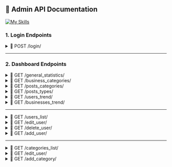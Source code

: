 ## 📖 Admin API Documentation 

[![My Skills](https://skillicons.dev/icons?i=python,fastapi,docker)](https://skillicons.dev) 

### 1. Login Endpoints 
<details>
<summary> 📌 POST /login/ </summary>

### Login Endpoint 
* User login page 

> Request body: 
```json
{
  "login": "fjuraev",
  "password": "Ewing0605"
}
```

> Response (200): 
```json
{
 "user_id": 233
 "user_name": "Firuz Juraev"
}
```
</details>
 
--- 

### 2. Dashboard Endpoints 
<details>
<summary> 📌 GET /general_statistics/ </summary>

### General Statistics Endpoint 

> Response (200): 
```json
{
 "n_active_users": 1230, 
 "n_active_businesses": 89, 
 "n_new_businesses": 3, 
 "n_posts": 125,
 "n_post_comments": 200,
 "n_business_comments": 56  
}
```
</details>


<details>
<summary> 📌 GET /business_categories/ </summary>

### Business Categories Endpoint 

> Response (200): 
```json
{
   "Visa & Law": 25,
   "Money Transfer": 12, 
}
```
</details>



<details>
<summary> 📌 GET /posts_categories/ </summary>

### Posts Categories Endpoint 

> Response (200): 
```json
{
   "Visa & Law": 63,
   "Money Transfer": 25, 
}
```
</details>



<details>
<summary> 📌 GET /posts_types/ </summary>

### Posts Types Endpoint 

> Response (200): 
```json
{
   "News": 100,
   "Articles": 25, 
}
```
</details>



<details>
<summary> 📌 GET /users_trend/ </summary>

### Users Trend Endpoint 

> Response (200): 
```json
{
   "August": 23,
   "July": 26,
   "June": 30,
   "May": 36,
   "April": 21,
   "March": 25, 
}
```
</details>



<details>
<summary> 📌 GET /businesses_trend/ </summary>

### Businesses Trend Endpoint 

> Response (200): 
```json
{
   "August": 23,
   "July": 26,
   "June": 30,
   "May": 36,
   "April": 21,
   "March": 25, 
}
```
</details>


--- 


<details>
<summary> 📌 GET /users_list/ </summary>

### Users List Endpoint 

> Response (200): 
```json
{
   "1": {
          "user_id": 1,
          "user_name": Firuz Juraev,
          "user_status": True,
          "n_comments": 12  
        }, 
   "3": {
          "user_id": 3,
          "user_name": Umid  Juraev,
          "user_status": True,
          "n_comments": 12    
        } 
}
```
</details>


<details>
<summary> 📌 GET /edit_user/ </summary>

### Edit User Endpoint 

> Request body: 
```json
{
  "user_id": 23,
  "status": False,
  "block": True,
  "role": 1   
}
```


> Response (200): 
```json
{
   "message": Successfully edited! 
}
```
</details>



<details>
<summary> 📌 GET /delete_user/ </summary>

### Delete User Endpoint 

> Request body: 
```json
{
  "user_id": 23
}
```


> Response (200): 
```json
{
   "message": Successfully deleted! 
}
```
</details>



<details>
<summary> 📌 GET /add_user/ </summary>

### Delete User Endpoint 

> Request body: 
```json
{
  "user_name": "Firuz Juraev",
  "user_email": "example@gmail.com",
  "user_role": 3, 
  "user_phone": "+821042989697",
  "user_location": "Uzbekistan",
  "user_login": "fjuraev",
  "user_password": "Ewing@0001"
}
```


> Response (200): 
```json
{
   "message": Successfully added! 
}
```
</details>


--- 


<details>
<summary> 📌 GET /categories_list/ </summary>

### Categories List Endpoint 

> Response (200): 
```json
{
   "1": {
          "category_id": 1,
          "category_name_en": "Visa & Law" 
          "category_name_uz": "Viza & Qonun"
          "n_comments": 12  
        }
}
```
</details>



<details>
<summary> 📌 GET /edit_user/ </summary>

### Edit User Endpoint 

> Request body: 
```json
{
  "category_id": 1,
  "category_name_en": "Visas & Laws",
  "category_name_uz": "Vizalar & Qonunlar"
  "status": False   
}
```


> Response (200): 
```json
{
   "message": Successfully edited! 
}
```
</details> 



<details>
<summary> 📌 GET /add_category/ </summary>

### Edit User Endpoint 

> Request body: 
```json
{
  "category_name_en": "Visas & Laws",
  "category_name_uz": "Vizalar & Qonunlar", 
  "description_en": "blabla", 
  "description_uz": "blabla"   
}
```


> Response (200): 
```json
{
   "message": Successfully added! 
}
```
</details> 
